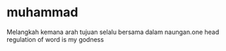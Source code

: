 # muhammad
Melangkah kemana arah tujuan selalu bersama dalam naungan.one head regulation of word is my godness
